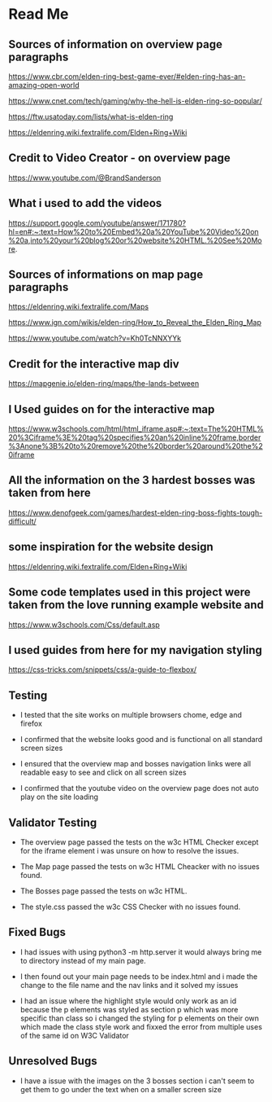 # Read Me

## Sources of information on overview page paragraphs

https://www.cbr.com/elden-ring-best-game-ever/#elden-ring-has-an-amazing-open-world

https://www.cnet.com/tech/gaming/why-the-hell-is-elden-ring-so-popular/

https://ftw.usatoday.com/lists/what-is-elden-ring

https://eldenring.wiki.fextralife.com/Elden+Ring+Wiki

## Credit to Video Creator - on overview page

https://www.youtube.com/@BrandSanderson

## What i used to add the videos

https://support.google.com/youtube/answer/171780?hl=en#:~:text=How%20to%20Embed%20a%20YouTube%20Video%20on%20a,into%20your%20blog%20or%20website%20HTML.%20See%20More.

## Sources of informations on map page paragraphs

https://eldenring.wiki.fextralife.com/Maps

https://www.ign.com/wikis/elden-ring/How_to_Reveal_the_Elden_Ring_Map

https://www.youtube.com/watch?v=Kh0TcNNXYYk

## Credit for the interactive map div

https://mapgenie.io/elden-ring/maps/the-lands-between

## I Used guides on for the interactive map

https://www.w3schools.com/html/html_iframe.asp#:~:text=The%20HTML%20%3Ciframe%3E%20tag%20specifies%20an%20inline%20frame,border%3Anone%3B%20to%20remove%20the%20border%20around%20the%20iframe

## All the information on the 3 hardest bosses was taken from here

https://www.denofgeek.com/games/hardest-elden-ring-boss-fights-tough-difficult/

## some inspiration for the website design

https://eldenring.wiki.fextralife.com/Elden+Ring+Wiki

## Some code templates used in this project were taken from the love running example website and

https://www.w3schools.com/Css/default.asp

## I used guides from here for my navigation styling

https://css-tricks.com/snippets/css/a-guide-to-flexbox/

## Testing

- I tested that the site works on multiple browsers chome, edge and firefox

- I confirmed that the website looks good and is functional on all standard screen sizes

- I ensured that the overview map and bosses navigation links were all readable easy to see and click on all screen sizes

- I confirmed that the youtube video on the overview page does not auto play on the site loading

## Validator Testing

- The overview page passed the tests on the w3c HTML Checker except for the iframe element i was unsure on how to resolve the issues.

- The Map page passed the tests on w3c HTML Cheacker with no issues found.

- The Bosses page passed the tests on w3c HTML.

- The style.css passed the w3c CSS Checker with no issues found.

## Fixed Bugs

- I had issues with using python3 -m http.server it would always bring me to directory instead of my main page.

- I then found out your main page needs to be index.html and i made the change to the file name and the nav links and it solved my issues

- I had an issue where the highlight style would only work as an id because the p elements was styled as section p which was more specific than class so i changed the styling for p elements on their own which made the class style work and fixxed the error from multiple uses of the same id on W3C Validator

## Unresolved Bugs

- I have a issue with the images on the 3 bosses section i can't seem to get them to go under the text when on a smaller screen size
